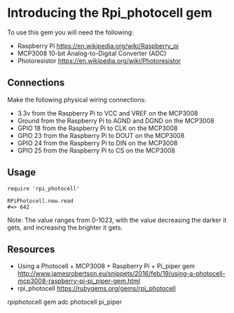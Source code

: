 # Introducing the Rpi_photocell gem

To use this gem you will need the following:

* Raspberry Pi https://en.wikipedia.org/wiki/Raspberry_pi
* MCP3008 10-bit Analog-to-Digital Converter (ADC)
* Photoresistor https://en.wikipedia.org/wiki/Photoresistor


## Connections

Make the following physical wiring connections:

* 3.3v from the Raspberry Pi to VCC and VREF on the MCP3008
* Ground from the Raspberry Pi to AGND and DGND on the MCP3008
* GPIO 18 from the Raspberry Pi to CLK on the MCP3008
* GPIO 23 from the Raspberry Pi to DOUT on the MCP3008
* GPIO 24 from the Raspberry Pi to DIN on the MCP3008
* GPIO 25 from the Raspberry Pi to CS on the MCP3008

## Usage

    require 'rpi_photocell'

    RPiPhotocell.new.read
    #=> 642

Note: The value ranges from 0-1023, with the value decreasing the darker it gets, and increasing the brighter it gets.

## Resources

* Using a Photocell + MCP3008 + Raspberry Pi + Pi_piper gem http://www.jamesrobertson.eu/snippets/2016/feb/19/using-a-photocell-mcp3008-raspberry-pi-pi_piper-gem.html
* rpi_photocell https://rubygems.org/gems/rpi_photocell

rpiphotocell gem adc photocell pi_piper
